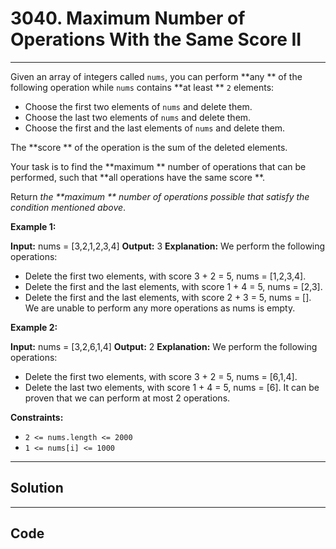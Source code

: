 # 3040. Maximum Number of Operations With the Same Score II

---

Given an array of integers called `nums`, you can perform **any ** of the following operation while `nums` contains **at least ** `2` elements:

  * Choose the first two elements of `nums` and delete them.
  * Choose the last two elements of `nums` and delete them.
  * Choose the first and the last elements of `nums` and delete them.



The **score ** of the operation is the sum of the deleted elements.

Your task is to find the **maximum ** number of operations that can be performed, such that **all operations have the same score **.

Return _the **maximum ** number of operations possible that satisfy the condition mentioned above_.

 

**Example 1:**


**Input:** nums = [3,2,1,2,3,4]
**Output:** 3
**Explanation:** We perform the following operations:
- Delete the first two elements, with score 3 + 2 = 5, nums = [1,2,3,4].
- Delete the first and the last elements, with score 1 + 4 = 5, nums = [2,3].
- Delete the first and the last elements, with score 2 + 3 = 5, nums = [].
We are unable to perform any more operations as nums is empty.


**Example 2:**


**Input:** nums = [3,2,6,1,4]
**Output:** 2
**Explanation:** We perform the following operations:
- Delete the first two elements, with score 3 + 2 = 5, nums = [6,1,4].
- Delete the last two elements, with score 1 + 4 = 5, nums = [6].
It can be proven that we can perform at most 2 operations.


 

**Constraints:**

  * `2 <= nums.length <= 2000`
  * `1 <= nums[i] <= 1000`

---

## Solution



---

## Code
```python


```